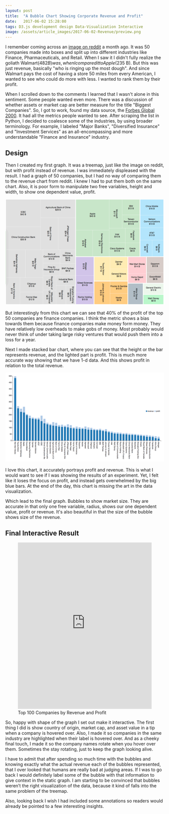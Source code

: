 ```yaml
---
layout: post
title:  "A Bubble Chart Showing Corporate Revenue and Profit"
date:   2017-06-02 15:28:00
tags: D3.js development design Data-Visualization Interactive
image: /assets/article_images/2017-06-02-Revenue/preview.png 
---
```


I remember coming across an [image on reddit](https://www.reddit.com/r/dataisbeautiful/comments/67c9tp/top_50_largest_corporations_by_revenue_oc/) a month ago. It was 50 companies made into boxes and split up into different industries like Finance, Pharmaceuticals, and Retail. When I saw it I didn&#39;t fully realize the goliath Walmart($482 B) was, when I compared it to Apple($235 B). But this was just revenue, basically &quot;who is ringing up the most dough&quot;. And since Walmart pays the cost of having a store 50 miles from every American, I wanted to see who could do more with less. I wanted to rank them by their profit.

When I scrolled down to the comments I learned that I wasn&#39;t alone in this sentiment. Some people wanted even more. There was a discussion of whether assets or market cap are better measure for the title &quot;Biggest Companies&quot;. So, I got to work, found my data source, the [Forbes Global 2000](https://www.forbes.com/global2000/list/). It had all the metrics people wanted to see. After scraping the list in Python, I decided to coalesce some of the industries, by using broader terminology. For example, I labeled&nbsp;&quot;Major Banks&quot;, &quot;Diversified Insurance&quot; and &quot;Investment Services&quot; as an all-encompassing and&nbsp;more understandable &quot;Finance and Insurance&quot; industry.

## Design

Then I created my first graph. It was a treemap, just like the image on reddit, but with profit instead of revenue. I was immediately displeased with the result. I had a graph of 50 companies, but I had no way of comparing them to the revenue chart from reddit. I knew I had to put them both on the same chart. Also, it is poor form to manipulate two free variables, height and width, to show one dependent value, profit.

![Top 50 Companies by Profit, shown with a D3 Treemap](/assets/article_images/2017-06-02-Revenue/profits-tree.png "Top 50 Companies by Profit, shown with a D3 Treemap")

But interestingly from this chart we can see that 40% of the profit of the top 50 companies are finance companies. I think the metric shows a bias towards them because finance companies make money form money. They have relatively low overheads to make gobs of money. Most probably would never think of under taking large risky ventures that would push them into a loss for a year.

Next I made stacked bar chart, where you can see that the height or the bar represents revenue, and the lighted part is profit. This is much more accurate way showing that we have 1-d data. And this shows profit in relation to the total revenue.

![Top 50 Companies by Profit, shown as a stacked bar chart](/assets/article_images/2017-06-02-Revenue/profits-stacked.png "Top 50 Companies by Profit, shown as a stacked bar chart")

I love this chart, it accurately portrays profit and revenue. This is what I would want to see if I was showing the results of an experiment. Yet, I felt like it loses the focus on profit, and instead gets overwhelmed by the big blue bars. At the end of the day, this chart is missing the art in the data visualization.

Which lead to the final graph. Bubbles to show market size. They are accurate in that only one free variable, radius, shows our one dependent value, profit or revenue. It&#39;s also beautiful in that the size of the bubble shows size of the revenue.

## Final Interactive Result

<figure class="image">
<iframe scrolling='no' title='Top 100 Companies in 2017 Forbes Global 2000 shown in D3 Bubble' frameborder='no' allowtransparency='true' allowfullscreen='true' style='width: 100%;max-height: 530px;height: 55vw;' src="http://ishtyaqhabib.com/Top100Companies/"></iframe>
<figcaption>Top 100 Companies by Revenue and Profit</figcaption>
</figure>

So, happy with shape of the graph I set out make it interactive. The first thing I did is show country of origin, market cap, and asset value in a tip when a company is hovered over. Also, I made it so companies in the same industry are highlighted when their label is hovered over. And as a cheeky final touch, I made it so the company names rotate when you hover over them. Sometimes the stay rotating, just to keep the graph looking alive.

I have to admit that after spending so much time with the bubbles and knowing exactly what the actual revenue each of the bubbles represented, that I over looked that humans are really bad at judging areas. If I was to go back I would definitely label some of the bubble with that information to give context in the static graph. I am starting to be convinced that bubbles weren&rsquo;t the right visualization of the data, because it kind of falls into the same problem of the treemap.

Also, looking back I wish I had included some annotations so readers would already be pointed to a few interesting insights.